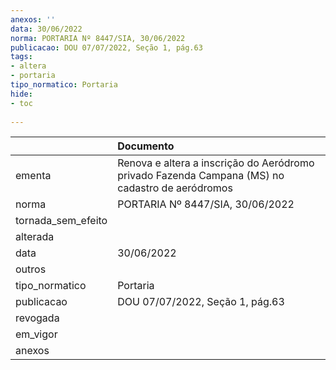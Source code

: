 ```yaml
---
anexos: ''
data: 30/06/2022
norma: PORTARIA Nº 8447/SIA, 30/06/2022
publicacao: DOU 07/07/2022, Seção 1, pág.63
tags:
- altera
- portaria
tipo_normatico: Portaria
hide: 
- toc 
 
---
```


|                    | Documento                                                                                       |
|:-------------------|:------------------------------------------------------------------------------------------------|
| ementa             | Renova e altera a inscrição do Aeródromo privado Fazenda Campana (MS) no cadastro de aeródromos |
| norma              | PORTARIA Nº 8447/SIA, 30/06/2022                                                                |
| tornada_sem_efeito |                                                                                                 |
| alterada           |                                                                                                 |
| data               | 30/06/2022                                                                                      |
| outros             |                                                                                                 |
| tipo_normatico     | Portaria                                                                                        |
| publicacao         | DOU 07/07/2022, Seção 1, pág.63                                                                 |
| revogada           |                                                                                                 |
| em_vigor           |                                                                                                 |
| anexos             |                                                                                                 |
